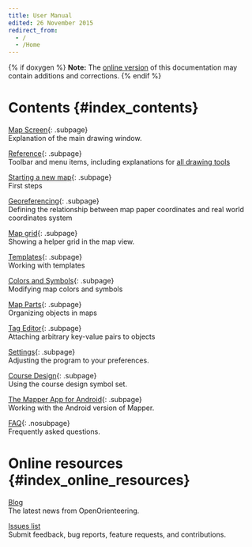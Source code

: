 ```yaml
---
title: User Manual
edited: 26 November 2015
redirect_from:
  - /
  - /Home
---
```


{% if doxygen %}
**Note:** The [online version](http://openorienteering.github.io/mapper-manual/) of this documentation may contain additions and corrections.
{% endif %}

Contents    {#index_contents}
========

[Map Screen](main_window.md){: .subpage} <br/>
Explanation of the main drawing window.

[Reference](reference.md){: .subpage} <br/>
Toolbar and menu items, including explanations for [all drawing tools](toolbars.md#drawing)

[Starting a new map](new_map.md){: .subpage} <br/>
First steps

[Georeferencing](georeferencing.md){: .subpage} <br />
Defining the relationship between map paper coordinates and real world coordinates system

[Map grid](grid.md){: .subpage} <br />
Showing a helper grid in the map view.

[Templates](templates-index.md){: .subpage} <br/>
Working with templates

[Colors and Symbols](colors_symbols.md){: .subpage} <br/>
Modifying map colors and symbols

[Map Parts](map_parts.md){: .subpage} <br/>
Organizing objects in maps

[Tag Editor](tag_editor.md){: .subpage} <br/>
Attaching arbitrary key-value pairs to objects

[Settings](settings.md){: .subpage} <br/>
Adjusting the program to your preferences.

[Course Design](course_design.md){: .subpage} <br/>
Using the course design symbol set.

[The Mapper App for Android](android-index.md){: .subpage} <br/>
Working with the Android version of Mapper.

[FAQ](faq.md){: .nosubpage} <br/>
Frequently asked questions.


Online resources    {#index_online_resources}
================

[Blog](http://www.openorienteering.org/) <br/>
The latest news from OpenOrienteering.

[Issues list](https://github.com/OpenOrienteering/mapper/issues) <br/>
Submit feedback, bug reports, feature requests, and contributions.
